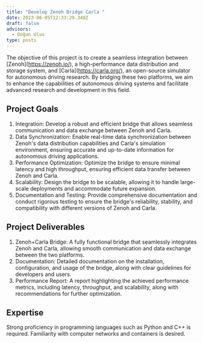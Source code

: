 ```yaml
---
title: "Develop Zenoh Bridge Carla "
date: 2023-06-05T12:33:29.348Z
draft: false
advisors:
  - Doğan Ulus
type: posts
---
```

The objective of this project is to create a seamless integration between \[Zenoh](https://zenoh.io/), a high-performance data distribution and storage system, and \[Carla](https://carla.org/), an open-source simulator for autonomous driving research. By bridging these two platforms, we aim to enhance the capabilities of autonomous driving systems and facilitate advanced research and development in this field.

## Project Goals

1. Integration: Develop a robust and efficient bridge that allows seamless communication and data exchange between Zenoh and Carla.
2. Data Synchronization: Enable real-time data synchronization between Zenoh's data distribution capabilities and Carla's simulation environment, ensuring accurate and up-to-date information for autonomous driving applications.
3. Performance Optimization: Optimize the bridge to ensure minimal latency and high throughput, ensuring efficient data transfer between Zenoh and Carla.
4. Scalability: Design the bridge to be scalable, allowing it to handle large-scale deployments and accommodate future expansion.
5. Documentation and Testing: Provide comprehensive documentation and conduct rigorous testing to ensure the bridge's reliability, stability, and compatibility with different versions of Zenoh and Carla.

## Project Deliverables

1. Zenoh+Carla Bridge: A fully functional bridge that seamlessly integrates Zenoh and Carla, allowing smooth communication and data exchange between the two platforms.
2. Documentation: Detailed documentation on the installation, configuration, and usage of the bridge, along with clear guidelines for developers and users.
3. Performance Report: A report highlighting the achieved performance metrics, including latency, throughput, and scalability, along with recommendations for further optimization.

## Expertise

Strong proficiency in programming languages such as Python and C++ is required. Familiarity with computer networks and containers is desired.